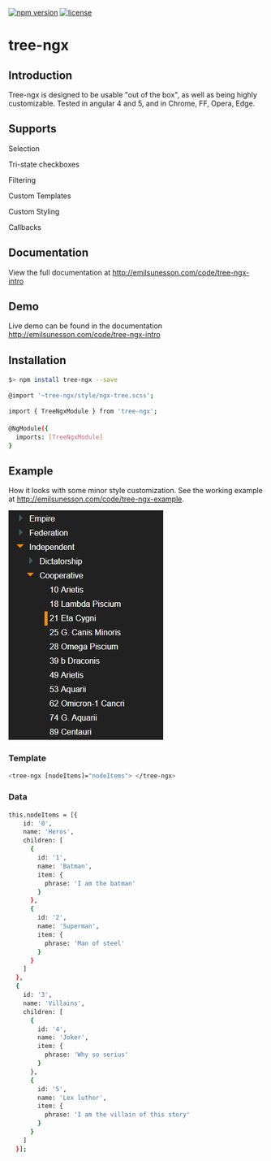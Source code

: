 [![npm version](https://badge.fury.io/js/tree-ngx.svg)](https://badge.fury.io/js/tree-ngx)
[![license](https://img.shields.io/github/license/mashape/apistatus.svg)](https://github.com/inspirsea/tree-ngx/blob/master/LICENSE)

# tree-ngx

## Introduction
Tree-ngx is designed to be usable "out of the box", as well as being highly customizable. Tested in angular 4 and 5, and in Chrome, FF, Opera, Edge.

## Supports

Selection

Tri-state checkboxes

Filtering

Custom Templates

Custom Styling

Callbacks

## Documentation

View the full documentation at http://emilsunesson.com/code/tree-ngx-intro

## Demo

Live demo can be found in the documentation http://emilsunesson.com/code/tree-ngx-intro

## Installation

```sh
$> npm install tree-ngx --save
```

```sh
@import '~tree-ngx/style/ngx-tree.scss';
```

```sh
import { TreeNgxModule } from 'tree-ngx';
  
@NgModule({
  imports: [TreeNgxModule]
}
```

## Example

How it looks with some minor style customization.
See the working example at http://emilsunesson.com/code/tree-ngx-example.

<img src="./assets/example.png">

### Template

```sh
<tree-ngx [nodeItems]="nodeItems"> </tree-ngx>
```

### Data
  
```sh
this.nodeItems = [{
    id: '0',
    name: 'Heros',
    children: [
      {
        id: '1',
        name: 'Batman',
        item: {
          phrase: 'I am the batman'
        }
      },
      {
        id: '2',
        name: 'Superman',
        item: {
          phrase: 'Man of steel'
        }
      }
    ]
  },
  {
    id: '3',
    name: 'Villains',
    children: [
      {
        id: '4',
        name: 'Joker',
        item: {
          phrase: 'Why so serius'
        }
      },
      {
        id: '5',
        name: 'Lex luthor',
        item: {
          phrase: 'I am the villain of this story'
        }
      }
    ]
  }];
```  
